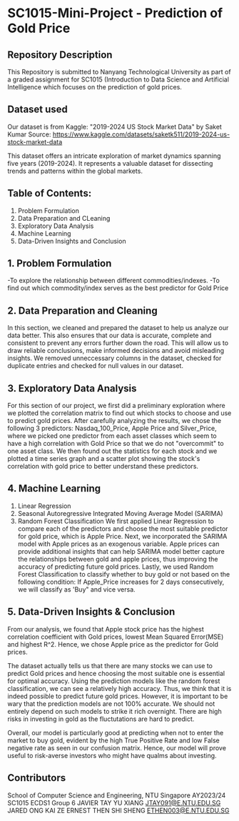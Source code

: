 # SC1015-Mini-Project - Prediction of Gold Price
## Repository Description
This Repository is submitted to Nanyang Technological University as part of a graded assignment for SC1015 (Introduction to Data Science and Artificial Intelligence which focuses on the prediction of gold prices.
## Dataset used
Our dataset is from Kaggle: "2019-2024 US Stock Market Data" by Saket Kumar
Source: https://www.kaggle.com/datasets/saketk511/2019-2024-us-stock-market-data

This dataset offers an intricate exploration of market dynamics spanning five years (2019-2024). It represents a valuable dataset for dissecting trends and patterns within the global markets.

## Table of Contents:
  1. Problem Formulation
  2. Data Preparation and CLeaning
  3. Exploratory Data Analysis
  4. Machine Learning
  5. Data-Driven Insights and Conclusion

## 1. Problem Formulation
   -To explore the relationship between different commodities/indexes.
   -To find out which commodity/index serves as the best predictor for Gold Price
   
## 2. Data Preparation and Cleaning
In this section, we cleaned and prepared the dataset to help us analyze our data better. This also ensures that our data is accurate, complete and consistent to prevent any errors further down the road. This will allow us to draw reliable conclusions, make informed decisions and avoid misleading insights. We removed unneccessary columns in the dataset, checked for duplicate entries and checked for null values in our dataset.

## 3. Exploratory Data Analysis
For this section of our project, we first did a preliminary exploration where we plotted the correlation matrix to find out which stocks to choose and use to predict gold prices. After carefully analyzing the results, we chose the following 3 predictors: Nasdaq_100_Price, Apple Price and Silver_Price, where we picked one predictor from each asset classes which seem to have a high correlation with Gold Price so that we do not "overcommit" to one asset class.  We then found out the statistics for each stock and we plotted a time series graph and a scatter plot showing the stock's correlation with gold price to better understand these predictors.

## 4. Machine Learning  
   1. Linear Regression
   2. Seasonal Autoregressive Integrated Moving Average Model (SARIMA)
   3. Random Forest Classification
We first applied Linear Regression to compare each of the predictors and choose the most suitable predictor for gold price, which is Apple Price. Next, we incorporated the SARIMA model with Apple prices as an exogenous variable. Apple prices can provide additional insights that can help SARIMA model better capture the relationships between gold and apple prices, thus improving the accuracy of predicting future gold prices. Lastly, we used Random Forest Classification to classify whether to buy gold or not based on the following condition: If Apple_Price increases for 2 days consecutively, we will classify as 'Buy" and vice versa.

## 5. Data-Driven Insights & Conclusion
From our analysis, we found that Apple stock price has the highest correlation coefficient with Gold prices, lowest Mean Squared Error(MSE) and highest R^2. Hence, we chose Apple price as the predictor for Gold prices. 

The dataset actually tells us that there are many stocks we can use to predict Gold prices and hence choosing the most suitable one is essential for optimal accuracy. Using the prediction models like the random forest classification, we can see a relatively high accuracy. Thus, we think that it is indeed possible to predict future gold prices. However, it is important to be wary that the prediction models are not 100% accurate. We should not entirely depend on such models to strike it rich overnight. There are high risks in investing in gold as the fluctutations are hard to predict.

Overall, our model is particularly good at predicting when not to enter the market to buy gold, evident by the high True Positive Rate and low False negative rate as seen in our confusion matrix. Hence, our model will prove useful to risk-averse investors who might have qualms about investing.

## Contributors
School of Computer Science and Engineering, NTU Singapore
AY2023/24 SC1015 ECDS1 Group 6
JAVIER TAY YU XIANG JTAY091@E.NTU.EDU.SG
JARED ONG KAI ZE 
ERNEST THEN SHI SHENG ETHEN003@E.NTU.EDU.SG

